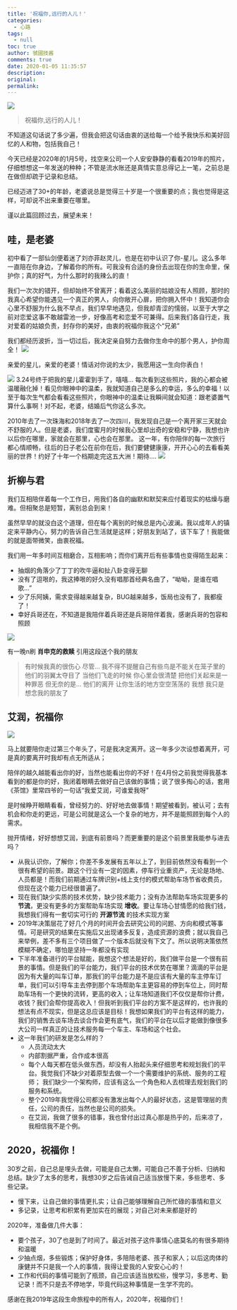 ```yaml
---
title: '祝福你,远行的人儿！'
categories:
  - 心路
tags:
  - null
toc: true
author: 虢國技酱
comments: true
date: 2020-01-05 11:35:57
description:
original:
permalink:
---
```


![](/images/irain/top.jpeg)

> 祝福你,远行的人儿！

不知道这句话说了多少遍，但我会把这句话由衷的送给每一个给予我快乐和美好回忆的人和物，包括我自己！

今天已经是2020年的1月5号，找空来公司一个人安安静静的看看2019年的照片，仔细想想这一年发送的种种；不管是流水账还是真情实意总得记上一笔，之前总是在做但却疏于记录和总结。

已经迈进了30+的年龄，老婆说总是觉得三十岁是一个很重要的点；我也觉得是这样，可却说不出来重要在哪里。

谨以此篇回顾过去，展望未来！

<!-- more -->

## 哇，是老婆

初中看了一部仙剑便着迷了刘亦菲赵灵儿，也是在初中认识了你-星儿。这么多年一直陪在你身边，了解着你的所有。可我没有合适的身份去出现在你的生命里，保护你；真的好气，为什么那时的我辣么的直！

我们一次次的错开，但却始终不曾离开；看着这么美丽的姑娘没有人照顾，那时的我真心希望你能遇见一个真正的男人，向你敞开心扉，把你拥入怀中！我知道你会心里不舒服为什么我不早点，我们早早地遇见，但我却青涩的懦弱，以至于大学之前对恋爱这事不敢越雷池一步，好像高考和恋爱不可兼得。后来我们各自行走，我对爱着的姑娘负责，封存你的美好，由衷的祝福你我这个“兄弟”

我们都经历波折，当一切过后，我决定亲自努力去做你生命中的那个男人，护你周全！
![](/images/irain/merry.jpeg)

亲爱的星儿，亲爱的老婆！情话对你说的太少，我愿用这一生向你表白！

![](/images/irain/324.jpeg)
3.24号终于把我的星儿霍霍到手了，嘻嘻... 每次看到这些照片，我的心都会被温暖融化掉！看见你眼神中的温柔，我就知道自己是多么的幸运，多么的幸福！以至于每次生气都会看看这些照片，你眼神中的温柔让我瞬间就会知道：跟老婆置气算什么事啊！对不起，老婆，结婚后气你这么多次。

2010年去了一次珠海和2018年去了一次四川，我发现自己是一个离开家三天就会不舒服的人。但是老婆，我们度蜜月的时候我心里却出奇的安稳和宁静，我想也许以后你在哪里，家就会在那里，心也会在那里。
这一年，有你陪伴的每一次旅行都心情顺畅，往后的日子老公在前你在后，我们要健健康康，开开心心的去看看美丽的世界！约好了十年一个档期走完这五大洲！期待....
![](/images/irain/we.jpeg)

## 折柳与君

我们互相陪伴着每一个工作日，用我们各自的幽默和默契来应付着现实的枯燥与磨难。但相聚总是短暂，离别总会到来！

虽然早早的就没白这个道理，但在每个离别的时候总是内心波澜。我以成年人的镇定来平静内心，努力的告诉自己生活就是这样；好朋友到站了，该下车了！我能做的就是面带微笑，由衷祝福。

我们用一年多时间互相磨合，互相影响；而你们离开后有些事情也变得陌生起来：
  
* 抽烟的角落少了丁丁的吹牛逼和扯八卦变得无聊
* 没有了逗哏的，我这捧哏的好久没有唱那首经典名曲了，“呦呦，是谁在唱歌...”
* 少了乐阿姨，需求变得越来越复杂，BUG越来越多，饭局也没有了，我都瘦了！
* 幸好兵哥还在，不知道是我陪伴着兵哥还是兵哥陪伴着我，感谢兵哥的包容和照顾

![](/images/irain/ivp.jpeg)

有一晚n刷 **肖申克的救赎** 引用这段送个我的朋友
> 有时候我真的很伤心 尽管...
> 我不得不提醒自己有些鸟是不能关在笼子里的
> 他们的羽翼太夺目了
> 当他们飞走的时候
> 你心里会很清楚
> 把他们关起来是一种罪恶
> 但无奈的是...
> 他们的离开
> 让你生活的地方空空荡荡的
> 我想 我只是想念我的朋友了  

## 艾润，祝福你

![](/images/irain/irain.jpg)

马上就要陪你走过第三个年头了，可是我决定离开。这一年多少次设想着离开，可是真的要离开时我却有点无所适从；

陪伴的越久越能看出你的好，当然也能看出你的不好！在4月份之前我觉得我基本看到的都是你的好，我闭着眼睛去做好自己该做的事情；说了很多掏心的话，套用《茶馆》里常四爷的一句话“我爱艾润，可谁爱我呀”

是时候睁开眼睛看看，曾经努力的、好好地去做事情！期望被看到，被认可；去有机会和你走的更远，可是公司就是这么一个复杂的地方，并不是能照顾到每个人的需求。

抛开情绪，好好想想艾润，到底有前景吗？而更重要的是这个前景里我能参与进去吗？

* 从我认识你，了解你；你差不多发展有五年以上了，到目前依然没有看到一个很有希望的前景。跟这个行业有一定的因素，停车行业重资产，无论是场地、人员都是！而我们前期通过车牌识别+线上支付的模式帮助车场节省收费员，但现在这个能力已经很普遍了。
* 现在我们缺少实质的技术优势，缺少技术能力；没有办法帮助车场实现更多的 **节流**，更没有更多的方案帮助车场实现 **增收**。要让车场心甘情愿的给我们钱，我想我们得有一套切实可行的 **开源节流** 的技术实现方案
* 2019年决策层花了好几个月的时间开会去研究公司的问题、方向和模式等事情。可是研究的结果在实施后又出现诸多反复，造成资源的浪费；就以我自己来举例，差不多有三个项目做了一个版本后就没有下文了。所以说明决策依然模糊不确定，哪怕是坚持一年都没有实现
* 下半年准备进行的平台赋能，我想这个想法是好的，我们做平台是一个很有前景的事情。但是我们的平台能力，我们平台的技术优势在哪里？滴滴的平台是因为有大量的叫车订单，那我们的平台能力是不是应该有大量的车主停车订单，我们可以引导车主去停到那个车场帮助车主更容易的停到车位上，同时帮助车场有一个更快的流转，更高的收入；让车场知道我们不仅仅是帮你计费，收钱？我们会帮你提高收入！但我听到我们平台的方案不是这样的，也许我的想法有点不现实，但是这总应该是目标！我想如果我们的平台有这样的能力，我们的销售去谈车场去谈合作会更有底气，我们的平台在以后才能做到像很多大公司一样真正的让技术服务每一个车主、车场和这个社会。
* 这一年我们的研发是怎么样的？
  * 人员流动太大
  * 内部割据严重，合作成本很高
  * 每个人每天都在低头做东西，却没有人抬起头来仔细思考和规划我们的平台。我觉我们不缺少对着原型去做一个一个需要维护的系统、服务的工程师； 我们缺少一个架构师，应该有这么一个角色和人去梳理去规划我们的服务和系统。
  * 整个2019年我觉得公司都没有激发出每个人的最好状态，这是管理层的责任，公司的责任，当然也是公司的损失。
  * 在艾润，我做了很多的错事，我也曾付出过真心那是热乎的，后来凉了，我相信我不是个例。

## 2020，祝福你！

30岁之前，自己总是埋头去做，可能是自己太懒，可能自己不善于分析、归纳和总结。缺少了太多的思考，我想30岁之后告诫自己适当放慢下来，多些思考、多些记录。

* 慢下来，让自己做的事情更扎实；让自己能够理解自己所忙碌的事情和意义
* 多记录，让思考和积累有更加实在的展现；对自己对未来都是好的

2020年，准备做几件大事：

* 要个孩子，30了也是到了时间了。最近对孩子这件事情心底莫名的有很多期待和温暖
* 少抽点烟，多些锻炼；保护好身体，多陪陪老婆、孩子和家人；以后这肉体的康健并不只是我一个人的事情，我得让爱我的人安安心心的！
* 工作和代码的事情可能到了瓶颈，自己应该适当放松些，慢学习，多思考、勤记录！而不只是去不停地学，毕竟代码这种事情是一生学不完的。

感谢在我2019年这段生命旅程中的所有人，2020年，祝福你们！